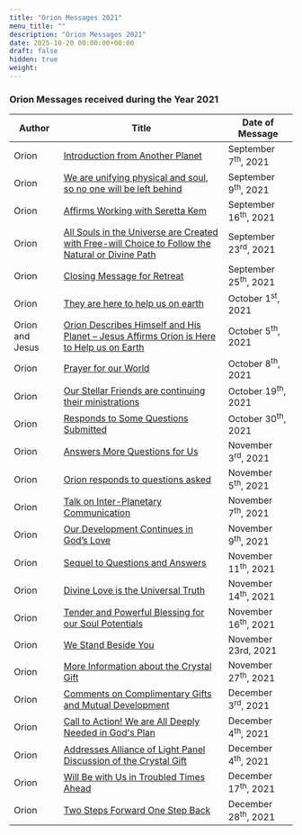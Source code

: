 ```yaml
---
title: "Orion Messages 2021"
menu_title: ""
description: "Orion Messages 2021"
date: 2025-10-20 00:00:00+00:00
draft: false
hidden: true
weight:
---
```

### Orion Messages received during the Year 2021

Author | Title | Date of Message  
---|---|---  
Orion | [Introduction from Another Planet](/contemporary-messages/messages-sorted-year/messages-2021/introduction-from-another-planet-af-7-sep-2021/) | September 7<sup>th</sup>, 2021
Orion | [We are unifying physical and soul, so no one will be left behind](/contemporary-messages/messages-sorted-year/messages-2021/we-are-unifying-physical-and-soul-af-9-sep-2021/) | September 9<sup>th</sup>, 2021
Orion | [Affirms Working with Seretta Kem](/contemporary-messages/messages-sorted-year/messages-2021/affirms-working-with-seretta-kem-af-16-sep-2021/) | September 16<sup>th</sup>, 2021
Orion | [All Souls in the Universe are Created with Free-will Choice to Follow the Natural or Divine Path](/contemporary-messages/messages-sorted-year/messages-2021/en-2021-9-23-1-af-orion/) | September 23<sup>rd</sup>, 2021
Orion | [Closing Message for Retreat](/contemporary-messages/messages-sorted-year/messages-2021/en-2021-9-25-2-af-orion/) | September 25<sup>th</sup>, 2021
Orion | [They are here to help us on earth](/contemporary-messages/messages-sorted-year/messages-2021/en-2021-10-1-2-af-orion/) | October 1<sup>st</sup>, 2021
Orion and Jesus | [Orion Describes Himself and His Planet – Jesus Affirms Orion is Here to Help us on Earth](/contemporary-messages/messages-sorted-year/messages-2021/orion-and-jesus-af-5-oct-2021/) | October 5<sup>th</sup>, 2021
Orion | [Prayer for our World](/contemporary-messages/messages-sorted-year/messages-2021/prayer-for-our-world-af-8-oct-2021/) | October 8<sup>th</sup>, 2021
Orion | [Our Stellar Friends are continuing their ministrations](/contemporary-messages/messages-sorted-year/messages-2021/en-2021-10-19-1-af-orion/) | October 19<sup>th</sup>, 2021
Orion | [Responds to Some Questions Submitted](/contemporary-messages/messages-sorted-year/messages-2021/en-2021-10-30-1-af-orion/) | October 30<sup>th</sup>, 2021
Orion | [Answers More Questions for Us](/contemporary-messages/messages-sorted-year/messages-2021/en-2021-11-3-1-af-orion/) | November 3<sup>rd</sup>, 2021
Orion | [Orion responds to questions asked](/contemporary-messages/messages-sorted-year/messages-2021/orion-responds-to-questions-asked-af-5-nov-2021/) | November 5<sup>th</sup>, 2021
Orion | [Talk on Inter-Planetary Communication](/contemporary-messages/messages-sorted-year/messages-2021/talk-on-interplanetary-communication-af-7-nov-2021/) | November 7<sup>th</sup>, 2021
Orion | [Our Development Continues in God’s Love](/contemporary-messages/messages-sorted-year/messages-2021/en-2021-11-9-2-af-orion/) | November 9<sup>th</sup>, 2021
Orion | [Sequel to Questions and Answers](/contemporary-messages/messages-sorted-year/messages-2021/sequel-to-q-and-a-af-11-nov-2021/) | November 11<sup>th</sup>, 2021
Orion | [Divine Love is the Universal Truth](/contemporary-messages/messages-sorted-year/messages-2021/divine-love-is-the-universal-truth-af-14-nov-2021/) | November 14<sup>th</sup>, 2021
Orion | [Tender and Powerful Blessing for our Soul Potentials](/contemporary-messages/messages-sorted-year/messages-2021/tender-and-powerful-blessing-af-16-nov-2021/) | November 16<sup>th</sup>, 2021
Orion | [We Stand Beside You](/contemporary-messages/messages-sorted-year/messages-2021/we-stand-beside-you-af-23-nov-2021/) | November 23rd, 2021
Orion | [More Information about the Crystal Gift](/contemporary-messages/messages-sorted-year/messages-2021/more-information-about-the-crystal-gift-af-27-nov-2021/) | November 27<sup>th</sup>, 2021
Orion | [Comments on Complimentary Gifts and Mutual Development](/contemporary-messages/messages-sorted-year/messages-2021/en-2021-12-3-2-af-orion/) | December 3<sup>rd</sup>, 2021
Orion | [Call to Action! We are All Deeply Needed in God's Plan](/contemporary-messages/messages-sorted-year/messages-2021/call-to-action-af-4-dec-2021/) | December 4<sup>th</sup>, 2021
Orion | [Addresses Alliance of Light Panel Discussion of the Crystal Gift](/contemporary-messages/messages-sorted-year/messages-2021/en-2021-12-4-2-af-orion/) | December 4<sup>th</sup>, 2021
Orion | [Will Be with Us in Troubled Times Ahead](/contemporary-messages/messages-sorted-year/messages-2021/will-be-with-us-in-troubled-times-ahead-af-17-dec-2021/) | December 17<sup>th</sup>, 2021
Orion | [Two Steps Forward One Step Back](/contemporary-messages/messages-sorted-year/messages-2021/en-2021-12-28-1-af-orion/) | December 28<sup>th</sup>, 2021
